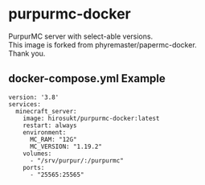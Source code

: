 # purpurmc-docker
PurpurMC server with select-able versions.  
This image is forked from phyremaster/papermc-docker.  
Thank you.

## docker-compose.yml Example

```
version: '3.8'
services:
  minecraft_server:
    image: hirosukt/purpurmc-docker:latest
    restart: always
    environment:
      MC_RAM: "12G"
      MC_VERSION: "1.19.2"
    volumes:
      - "/srv/purpur/:/purpurmc"
    ports:
      - "25565:25565"

```
